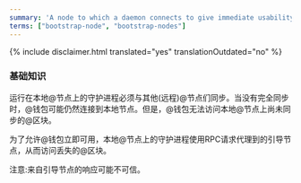 ```yaml
---
summary: 'A node to which a daemon connects to give immediate usability to wallets while syncing'
terms: ["bootstrap-node", "bootstrap-nodes"]
---
```


{% include disclaimer.html translated="yes" translationOutdated="no" %}

### 基础知识

运行在本地@节点上的守护进程必须与其他(远程)@节点们同步。当没有完全同步时，@钱包可能仍然连接到本地节点。但是，@钱包无法访问本地@节点上尚未同步的@区块。

为了允许@钱包立即可用，本地@节点上的守护进程使用RPC请求代理到的引导节点，从而访问丢失的@区块。

注意:来自引导节点的响应可能不可信。
